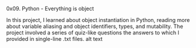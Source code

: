 0x09. Python - Everything is object

In this project, I learned about object instantiation in Python, reading more about variable aliasing and object identifiers, types, and mutability. The project involved a series of quiz-like questions the answers to which I provided in single-line .txt files. alt text
